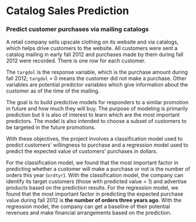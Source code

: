 # Catalog Sales Prediction
### Predict customer purchases via mailing catalogs
A retail company sells upscale clothing on its website and via catalogs, which helps drive customers to the website. All customers were sent a catalog mailing in early fall 2012 and purchases made by them during fall 2012 were recorded. There is one row for each customer.

The `targdol` is the response variable, which is the purchase amount during fall 2012; `targdol` = 0 means the customer did not make a purchase. Other variables are potential predictor variables which give information about the customer as of the time of the mailing.

The goal is to build predictive models for responders to a similar promotion in future and how much they will buy. The purpose of modeling is primarily prediction but it is also of interest to learn which are the most important predictors. The model is also intended to choose a subset of customers to be targeted in the future promotions.

With these objectives, the project involves a classification model used to predict customers’ willingness to purchase and a regression model used to predict the expected value of customers’ purchases in dollars. 

For the classification model, we found that the most important factor in predicting whether a customer will make a purchase or not is the number of orders this year (`ordtyr`). 
With the classification model, the company can identify its target customers (those with predicted value = 1) and advertise products based on the prediction results. 
For the regression model, we found that the most important factor in predicting the expected purchase value during fall 2012 is **the number of orders three years ago**. 
With the regression model, the company can get a baseline of their potential revenues and make financial arrangements based on the prediction.
